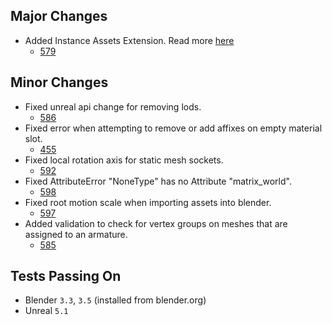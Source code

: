 ## Major Changes
* Added Instance Assets Extension. Read more [here](https://epicgames.github.io/BlenderTools/send2ue/extensions/instance-assets)
  * [579](https://github.com/EpicGames/BlenderTools/issues/579)

## Minor Changes
* Fixed unreal api change for removing lods.
  * [586](https://github.com/EpicGames/BlenderTools/issues/586)
* Fixed error when attempting to remove or add affixes on empty material slot.
  * [455](https://github.com/EpicGames/BlenderTools/issues/455)
* Fixed local rotation axis for static mesh sockets.
  * [592](https://github.com/EpicGames/BlenderTools/issues/592)
* Fixed AttributeError "NoneType" has no Attribute "matrix_world".
  * [598](https://github.com/EpicGames/BlenderTools/issues/598)
* Fixed root motion scale when importing assets into blender.
  * [597](https://github.com/EpicGames/BlenderTools/issues/597)
* Added validation to check for vertex groups on meshes that are assigned to an armature.
  * [585](https://github.com/EpicGames/BlenderTools/issues/585)

## Tests Passing On
* Blender `3.3`, `3.5` (installed from blender.org)
* Unreal `5.1`
